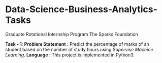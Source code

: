 # Data-Science-Business-Analytics-Tasks
Graduate Rotational Internship Program The Sparks Foundation

**Task - 1**:  __Problem Statement__ : Predict the percentage of marks of an student based on the number of
study hours using *Supervise Machine Learning*.
__Language__ : This project is implemented in Python3. 

